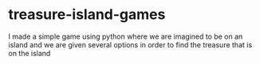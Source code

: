 # treasure-island-games
I made a simple game using python where we are imagined to be on an island and we are given several options in order to find the treasure that is on the island
